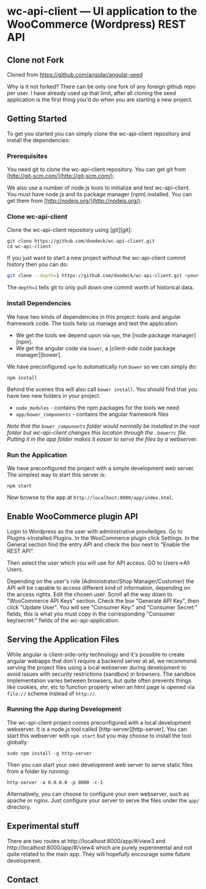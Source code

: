 # wc-api-client — UI application to the WooCommerce (Wordpress) REST API

## Clone not Fork

Cloned from https://github.com/angular/angular-seed

Why is it not forked? There can be only one fork of any foreign github repo per user. I have already used up that limit, after all cloning the seed application is the first thing you'd do when you are starting a new project.

## Getting Started

To get you started you can simply clone the wc-api-client repository and install the dependencies:

### Prerequisites

You need git to clone the wc-api-client repository. You can get git from
[http://git-scm.com/](http://git-scm.com/).

We also use a number of node.js tools to initialize and test wc-api-client. You must have node.js and
its package manager (npm) installed.  You can get them from [http://nodejs.org/](http://nodejs.org/).

### Clone wc-api-client

Clone the wc-api-client repository using [git][git]:

```
git clone https://github.com/doodeck/wc-api-client.git
cd wc-api-client
```

If you just want to start a new project without the wc-api-client commit history then you can do:

```bash
git clone --depth=1 https://github.com/doodeck/wc-api-client.git <your-project-name>
```

The `depth=1` tells git to only pull down one commit worth of historical data.

### Install Dependencies

We have two kinds of dependencies in this project: tools and angular framework code.  The tools help
us manage and test the application.

* We get the tools we depend upon via `npm`, the [node package manager][npm].
* We get the angular code via `bower`, a [client-side code package manager][bower].

We have preconfigured `npm` to automatically run `bower` so we can simply do:

```
npm install
```

Behind the scenes this will also call `bower install`.  You should find that you have two new
folders in your project.

* `node_modules` - contains the npm packages for the tools we need
* `app/bower_components` - contains the angular framework files

*Note that the `bower_components` folder would normally be installed in the root folder but
wc-api-client changes this location through the `.bowerrc` file.  Putting it in the app folder makes
it easier to serve the files by a webserver.*

### Run the Application

We have preconfigured the project with a simple development web server.  The simplest way to start
this server is:

```
npm start
```

Now browse to the app at `http://localhost:8000/app/index.html`.

## Enable WooCommerce plugin API

Login to Wordpress as the user with administrative proviledges. Go to Plugins->Installed Plugins. In the WooCommerce plugin click Settings. In the General section find the entry API and check the box next to "Enable the REST API".

Then select the user which you will use for API access. GO to Users->All Users.

Depending on the user's role (Administrator/Shop Manager/Customer) the API will be capable to access different kind of information, depending on the access rights. Edit the chosen user. Scroll all the way down to "WooCommerce API Keys" section. Check the box "Generate API Key", then click "Update User". You will see "Consumer Key:" and "Consumer Secret:" fields, this is what you must copy in the corresponding "Consumer key/secret:" fields of the wc-api-application.


## Serving the Application Files

While angular is client-side-only technology and it's possible to create angular webapps that
don't require a backend server at all, we recommend serving the project files using a local
webserver during development to avoid issues with security restrictions (sandbox) in browsers. The
sandbox implementation varies between browsers, but quite often prevents things like cookies, xhr,
etc to function properly when an html page is opened via `file://` scheme instead of `http://`.


### Running the App during Development

The wc-api-client project comes preconfigured with a local development webserver.  It is a node.js
tool called [http-server][http-server].  You can start this webserver with `npm start` but you may choose to
install the tool globally:

```
sudo npm install -g http-server
```

Then you can start your own development web server to serve static files from a folder by
running:

```
http-server -a 0.0.0.0 -p 8000 -c-1
```

Alternatively, you can choose to configure your own webserver, such as apache or nginx. Just
configure your server to serve the files under the `app/` directory.

## Experimental stuff
There are two routes at
http://localhost:8000/app/#/view3 and http://localhost:8000/app/#/view4
which are purely experimental and not quite related to the main app. They will hopefully encourage some future development.



## Contact

